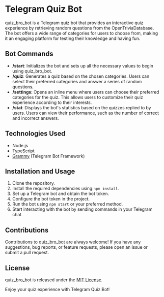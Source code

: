# Telegram Quiz Bot

quiz_bro_bot is a Telegram quiz bot that provides an interactive quiz experience by retrieving random questions from the OpenTriviaDatabase. The bot offers a wide range of categories for users to choose from, making it an engaging platform for testing their knowledge and having fun.

## Bot Commands

- **/start**: Initializes the bot and sets up all the necessary values to begin using quiz_bro_bot.
- **/quiz**: Generates a quiz based on the chosen categories. Users can select their preferred categories and answer a series of random questions.
- **/settings**: Opens an inline menu where users can choose their preferred categories for the quiz. This allows users to customize their quiz experience according to their interests.
- **/stat**: Displays the bot's statistics based on the quizzes replied to by users. Users can view their performance, such as the number of correct and incorrect answers.

## Technologies Used

- Node.js
- TypeScript
- [Grammy](https://github.com/grammyjs/grammY) (Telegram Bot Framework)

## Installation and Usage

1. Clone the repository.
2. Install the required dependencies using `npm install`.
3. Set up a Telegram bot and obtain the bot token.
4. Configure the bot token in the project.
5. Run the bot using `npm start` or your preferred method.
6. Start interacting with the bot by sending commands in your Telegram chat.

## Contributions

Contributions to quiz_bro_bot are always welcome! If you have any suggestions, bug reports, or feature requests, please open an issue or submit a pull request.

## License

quiz_bro_bot is released under the [MIT License](https://github.com/yourusername/quiz_bro_bot/blob/main/LICENSE).

Enjoy your quiz experience with Telegram Quiz Bot!
